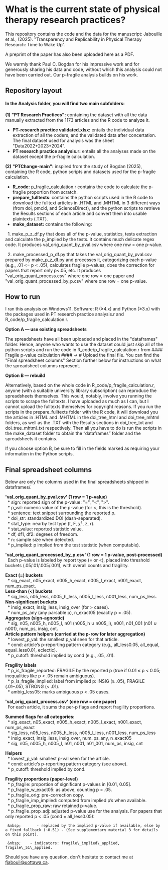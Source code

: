 # **What is the current state of physical therapy research practices?**

This repository contains the code and the data for the manuscript: Jabouille et al., (2025). "Transparency and Replicability in Physical Therapy Research: Time to Wake Up".

A preprint of the paper has also been uploaded here as a PDF.

We warmly thank Paul C. Bogdan for his impressive work and for generously sharing his data and code, without which this analysis could not have been carried out. Our p-fragile analysis builds on his work.

## **Repository layout**

#### In the Analysis folder, you will find two main subfolders:

**(1) "PT Research Practices":** containing the dataset with all the data manually extracted from the 1173 articles and the R code to analyze it.

* **PT-research practice validated.xlsx:** entails the individual data extraction of all the coders, and the validated data after concertation. The final dataset used for analysis was the sheet "Data2022+2023+2024".
* **PT research practice analysis.r:** entails all the analyses made on the dataset except the p-fragile calculation.

**(2)** **"PTChange-main":** inspired from the study of Bogdan (2025), containing the R code, python scripts and datasets used for the p-fragile calculation.

* **R\_code:** p\_fragile\_calculation.r contains the code to calculate the p-fragile proportion from scratch.
* **prepare\_fulltexts**: contains the python scripts used in the R code to download the fulltext articles in .HTML and .MHTML in 3 different ways (from doi, pmcid, and ScienceDirect), and the python scripts to retrieve the Results sections of each article and convert them into usable plaintexts (.TXT).
* **make\_dataset:** contains the following:

     	1. make\_p\_z\_df.py that does all of the p-value, statistics, tests extraction and calculate the p\_implied by the tests. It contains much delicate 	regex code. It           produces val\_orig\_quant\_by\_pval.csv where one row = one p-value.

     	2. make\_processed\_p\_df.py that takes the val\_orig\_quant\_by\_pval.csv prepared by make\_p\_z\_df.py and processes it, categorizing each p-value 	(e.g., .01 <= p         < .05), calculates fragile p-values, does the correction for papers that report only p<.05, etc. It produces 	"val\_orig\_quant\_process.csv" where one row = one           paper and "val\_orig\_quant\_processed\_by\_p.csv" where one row = one p-value.


##    **How to run**

I ran this analysis on Windows11.
Software: R (≥4.x) and Python (≥3.x) with the packages used in PT research practice analysis.r and R\_code/p\_fragile\_calculation.r.

**Option A — use existing spreadsheets** 

The spreadsheets have all been uploaded and placed in the "dataframes" folder. Hence, anyone who wants to use the dataset could just skip all of the python scripts and run the code in R\_code/p\_fragile\_calculation.r from #### Fragile p-value calculation #### -> # Upload the final file. You can find the "Final spreadsheet columns" Section further below for instructions on what the spreadsheet columns represent.

**Option B — rebuild**

Alternatively, based on the whole code in R\_code/p\_fragile\_calculation.r, anyone (with a suitable university library subscription) can reproduce the spreadsheets themselves. This would, notably, involve you running the scripts to scrape the fulltexts. I have uploaded as much as I can, but I cannot upload the fulltexts themselves for copyright reasons. If you run the scripts in the prepare\_fulltexts folder with the R code, it will download you the articles in .HTML and .MHTML in the doi\_tree\_html and doi\_tree\_mhtml folders, as well as the .TXT with the Results sections in doi\_tree\_txt and doi\_tree\_mhtml\_txt respectively. Then all you have to do is run the scripts in the make\_dataset folder to obtain the “dataframes” folder and the spreadsheets it contains.

If you choose option B, be sure to fill in the fields marked as requiring your information in the Python scripts.

## **Final spreadsheet columns**

Below are only the columns used in the final spreadsheets shipped in dataframes/.

**'val\_orig\_quant\_by\_pval.csv' (1 row = 1 p-value)**  
&nbsp;&nbsp;* sign: reported sign of the p-value: "=", "<", ">".  
&nbsp;&nbsp;* p\_val: numeric value of the p-value (for <, this is the threshold).  
&nbsp;&nbsp;* sentence: text snippet surrounding the reported p.  
&nbsp;&nbsp;* doi\_str: standardized DOI (dash-separated).  
&nbsp;&nbsp;* stat\_type: nearby test type (t, F, χ², z, r).  
&nbsp;&nbsp;* stat\_value: reported statistic value.  
&nbsp;&nbsp;* df, df1, df2: degrees of freedom.  
&nbsp;&nbsp;* n: sample size when detected.  
&nbsp;&nbsp;* p\_implied: p implied from the test statistic (when computable).  

**'val\_orig\_quant\_processed\_by\_p.csv' (1 row = 1 p-value, post-processed)**  
&nbsp;&nbsp;Each p-value is labeled by report type (= or <), placed into threshold buckets (.05/.01/.005/.001), with overall counts and fragility.  

**Exact (=) buckets**  
&nbsp;&nbsp;* sig\_exact, n05\_exact, n005\_h\_exact, n005\_l\_exact, n001\_exact, num\_ps\_exact.  
**Less-than (<) buckets**  
&nbsp;&nbsp;* sig\_less, n05\_less, n005\_h\_less, n005\_l\_less, n001\_less, num\_ps\_less.  
**Non-significant buckets**  
&nbsp;&nbsp;* insig\_exact, insig\_less, insig\_over (for > cases).  
&nbsp;&nbsp;* num\_ps\_any (any parsable p), n\_exact05 (exactly p = .05).  
**Aggregates (sign-agnostic)**  
&nbsp;&nbsp;* sig, n05, n005\_h, n005\_l, n01 (n005\_h ∪ n005\_l), n001, n01\_001 (n01 ∪ n001), num\_ps, insig, cnt.  
**Article pattern helpers (carried at the p-row for later aggregation)**  
&nbsp;&nbsp;* lowest\_p\_val: the smallest p\_val seen for that article.  
&nbsp;&nbsp;* cond: article’s p-reporting pattern category (e.g., all\_less0.05, all\_equal, equal\_less0.01, eclectic).  
&nbsp;&nbsp;* p\_cutoff: threshold implied by cond (e.g., .05, .01).  

**Fragility labels**  
&nbsp;&nbsp;* p\_is\_fragile\_reported: FRAGILE by the reported p (true if 0.01 ≤ p < 0.05; inequalities like p < .05 remain ambiguous).  
&nbsp;&nbsp;* p\_is\_fragile\_implied: label from implied p: INSIG (≥ .05), FRAGILE (.01–.05), STRONG (< .01).  
&nbsp;&nbsp;* ambig\_less05: marks ambiguous p < .05 cases.  

**'val\_orig\_quant\_process.csv' (one row = one paper)**  
&nbsp;&nbsp;For each article, it sums the per-p flags and report fragility proportions.  

**Summed flags for all categories:**  
&nbsp;&nbsp;* sig\_exact, n05\_exact, n005\_h\_exact, n005\_l\_exact, n001\_exact, num\_ps\_exact  
&nbsp;&nbsp;* sig\_less, n05\_less, n005\_h\_less, n005\_l\_less, n001\_less, num\_ps\_less  
&nbsp;&nbsp;* insig\_exact, insig\_less, insig\_over, num\_ps\_any, n\_exact05  
&nbsp;&nbsp;* sig, n05, n005\_h, n005\_l, n01, n001, n01\_001, num\_ps, insig, cnt  

**Helpers**  
&nbsp;&nbsp;* lowest\_p\_val: smallest p-val seen for the article.  
&nbsp;&nbsp;* cond: article’s p-reporting pattern category (see above).  
&nbsp;&nbsp;* p\_cutoff: threshold implied by cond.  

**Fragility proportions (paper-level)**  
&nbsp;&nbsp;* p\_fragile: proportion of significant p-values in \[0.01, 0.05].  
&nbsp;&nbsp;* p\_fragile\_w\_exact05: as above, counting p = .05.  
&nbsp;&nbsp;* p\_fragile\_orig: pre-correction copy.  
&nbsp;&nbsp;* p\_fragile\_imp\_implied: computed from implied p’s when available.  
&nbsp;&nbsp;* p\_fragile\_prop\_raw: raw retained p-value.  
&nbsp;&nbsp;* p\_fragile\_prop\_adj: adjusted p-value use for the analysis. For papers that only reported p < .05 (cond = all\_less0.05):


     &nbsp;       - replaced by the implied p-value if available, else by a fixed fallback (~0.51) - (See supplementary material 3 for details on this point).

     &nbsp;	   - indicators: fragile\_implied\_applied, fragile\_51\_applied.



 
Should you have any question, don't hesitate to contact me at fjabouil@uottawa.ca.














